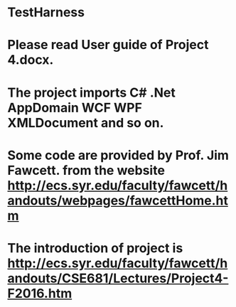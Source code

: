 # TestHarness

# Please read User guide of Project 4.docx.
# The project imports C# .Net AppDomain WCF WPF XMLDocument and so on.
# Some code are provided by Prof. Jim Fawcett. from the website http://ecs.syr.edu/faculty/fawcett/handouts/webpages/fawcettHome.htm
# The introduction of project is http://ecs.syr.edu/faculty/fawcett/handouts/CSE681/Lectures/Project4-F2016.htm
